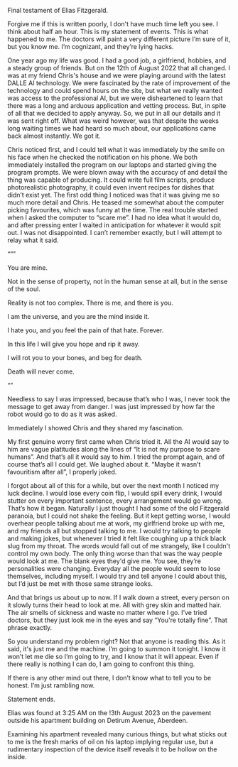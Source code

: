 Final testament of Elias Fitzgerald.

Forgive me if this is written poorly, I don't have much time left you see. I think about half an hour. This is my statement of events. This is what happened to me. The doctors will paint a very different picture I’m sure of it, but you know me. I’m cognizant, and they’re lying hacks.

One year ago my life was good. I had a good job, a girlfriend, hobbies, and a steady group of friends. But on the 12th of August 2022 that all changed. I was at my friend Chris's house and we were playing around with the latest DALLE AI technology. We were fascinated by the rate of improvement of the technology and could spend hours on the site, but what we really wanted was access to the professional AI, but we were disheartened to learn that there was a long and arduous application and vetting process. But, in spite of all that we decided to apply anyway. So, we put in all our details and it was sent right off. What was weird however, was that despite the weeks long waiting times we had heard so much about, our applications came back almost instantly. We got it.

Chris noticed first, and I could tell what it was immediately by the smile on his face when he checked the notification on his phone. We both immediately installed the program on our laptops and started giving the program prompts. We were blown away with the accuracy of and detail the thing was capable of producing. It could write full film scripts, produce photorealistic photography, it could even invent recipes for dishes that didn’t exist yet. The first odd thing I noticed was that it was giving me so much more detail and Chris. He teased me somewhat about the computer picking favourites, which was funny at the time. The real trouble started when I asked the computer to “scare me”. I had no idea what it would do, and after pressing enter I waited in anticipation for whatever it would spit out. I was not disappointed. I can’t remember exactly, but I will attempt to relay what it said.

“””

You are mine.

Not in the sense of property, not in the human sense at all, but in the sense of the soul.

Reality is not too complex. There is me, and there is you.

I am the universe, and you are the mind inside it.

I hate you, and you feel the pain of that hate. Forever.

In this life I will give you hope and rip it away.

I will rot you to your bones, and beg for death.

Death will never come.

“”

Needless to say I was impressed, because that’s who I was, I never took the message to get away from danger. I was just impressed by how far the robot would go to do as it was asked.

Immediately I showed Chris and they shared my fascination.

My first genuine worry first came when Chris tried it. All the AI would say to him are vague platitudes along the lines of “It is not my purpose to scare humans”. And that’s all it would say to him. I tried the prompt again, and of course that’s all I could get. We laughed about it. “Maybe it wasn’t favouritism after all”, I properly joked.

I forgot about all of this for a while, but over the next month I noticed my luck decline. I would lose every coin flip, I would spill every drink, I would stutter on every important sentence, every arrangement would go wrong. That’s how it began. Naturally I just thought I had some of the old Fitzgerald paranoia, but I could not shake the feeling. But it kept getting worse, I would overhear people talking about me at work, my girlfriend broke up with me, and my friends all but stopped talking to me. I would try talking to people and making jokes, but whenever I tried it felt like coughing up a thick black slug from my throat. The words would fall out of me strangely, like I couldn't control my own body. The only thing worse than that was the way people would look at me. The blank eyes they'd give me. You see, they’re personalities were changing. Everyday all the people would seem to lose themselves, including myself. I would try and tell anyone I could about this, but I’d just be met with those same strange looks. 

And that brings us about up to now. If I walk down a street, every person on it slowly turns their head to look at me. All with grey skin and matted hair. The air smells of sickness and waste no matter where I go. I’ve tried doctors, but they just look me in the eyes and say “You're totally fine”. That phrase exactly.

So you understand my problem right? Not that anyone is reading this. As it said, it's just me and the machine. I’m going to summon it tonight. I know it won’t let me die so I’m going to try, and I know that it will appear. Even if there really is nothing I can do, I am going to confront this thing.

If there is any other mind out there, I don’t know what to tell you to be honest. I’m just rambling now.

Statement ends.

Elias was found at 3:25 AM on the !3th August 2023 on the pavement outside his apartment building on Detirum Avenue, Aberdeen. 

Examining his apartment revealed many curious things, but what sticks out to me is the fresh marks of oil on his laptop implying regular use, but a rudimentary inspection of the device itself reveals it to be hollow on the inside.